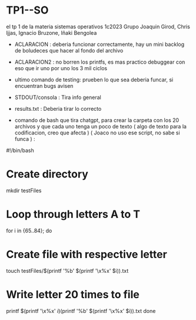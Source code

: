 # TP1--SO
el tp 1 de la materia sistemas operativos 1c2023
Grupo Joaquin Girod, Chris Ijjas, Ignacio Bruzone, Iñaki Bengolea


- ACLARACION : deberia funcionar correctamente, hay un mini backlog de boludeces que hacer al fondo del archivo
- ACLARACION2 : no borren los printfs, es mas practico debuggear con eso que ir uno por uno los 3 mil ciclos

- ultimo comando de testing: prueben lo que sea deberia funcar, si encuentran bugs avisen

- STDOUT/consola : Tira info general

- results.txt : Deberia tirar lo correcto

- comando de bash que tira chatgpt, para crear la carpeta con los 20 archivos y que cada uno tenga un poco de texto ( algo de texto para la codificacion, creo que afecta ) ( Joaco no uso ese script, no sabe si funca ) :

#!/bin/bash

# Create directory
mkdir testFiles

# Loop through letters A to T
for i in {65..84}; do
  # Create file with respective letter
  touch testFiles/$(printf '%b' $(printf '\\x%x' $i)).txt

  # Write letter 20 times to file
  printf $(printf '\\x%x' $i)%.0s {1..20} >> testFiles/$(printf '%b' $(printf '\\x%x' $i)).txt
done
 




